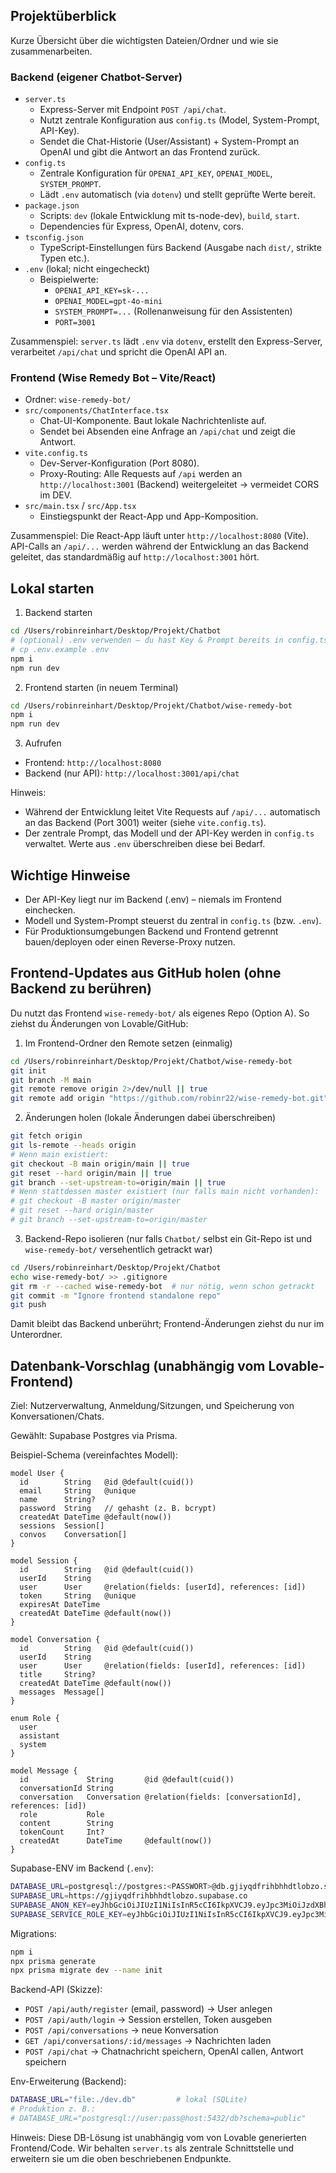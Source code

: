 ## Projektüberblick

Kurze Übersicht über die wichtigsten Dateien/Ordner und wie sie zusammenarbeiten.

### Backend (eigener Chatbot-Server)
- `server.ts`
  - Express-Server mit Endpoint `POST /api/chat`.
  - Nutzt zentrale Konfiguration aus `config.ts` (Model, System-Prompt, API-Key).
  - Sendet die Chat-Historie (User/Assistant) + System-Prompt an OpenAI und gibt die Antwort an das Frontend zurück.
- `config.ts`
  - Zentrale Konfiguration für `OPENAI_API_KEY`, `OPENAI_MODEL`, `SYSTEM_PROMPT`.
  - Lädt `.env` automatisch (via `dotenv`) und stellt geprüfte Werte bereit.
- `package.json`
  - Scripts: `dev` (lokale Entwicklung mit ts-node-dev), `build`, `start`.
  - Dependencies für Express, OpenAI, dotenv, cors.
- `tsconfig.json`
  - TypeScript-Einstellungen fürs Backend (Ausgabe nach `dist/`, strikte Typen etc.).
- `.env` (lokal; nicht eingecheckt)
  - Beispielwerte:
    - `OPENAI_API_KEY=sk-...`
    - `OPENAI_MODEL=gpt-4o-mini`
    - `SYSTEM_PROMPT=...` (Rollenanweisung für den Assistenten)
    - `PORT=3001`

Zusammenspiel: `server.ts` lädt `.env` via `dotenv`, erstellt den Express-Server, verarbeitet `/api/chat` und spricht die OpenAI API an.

### Frontend (Wise Remedy Bot – Vite/React)
- Ordner: `wise-remedy-bot/`
- `src/components/ChatInterface.tsx`
  - Chat-UI-Komponente. Baut lokale Nachrichtenliste auf.
  - Sendet bei Absenden eine Anfrage an `/api/chat` und zeigt die Antwort.
- `vite.config.ts`
  - Dev-Server-Konfiguration (Port 8080).
  - Proxy-Routing: Alle Requests auf `/api` werden an `http://localhost:3001` (Backend) weitergeleitet → vermeidet CORS im DEV.
- `src/main.tsx` / `src/App.tsx`
  - Einstiegspunkt der React-App und App-Komposition.

Zusammenspiel: Die React-App läuft unter `http://localhost:8080` (Vite). API-Calls an `/api/...` werden während der Entwicklung an das Backend geleitet, das standardmäßig auf `http://localhost:3001` hört.

## Lokal starten
1) Backend starten
```bash
cd /Users/robinreinhart/Desktop/Projekt/Chatbot
# (optional) .env verwenden – du hast Key & Prompt bereits in config.ts gesetzt
# cp .env.example .env
npm i
npm run dev
```

2) Frontend starten (in neuem Terminal)
```bash
cd /Users/robinreinhart/Desktop/Projekt/Chatbot/wise-remedy-bot
npm i
npm run dev
```

3) Aufrufen
- Frontend: `http://localhost:8080`
- Backend (nur API): `http://localhost:3001/api/chat`

Hinweis:
- Während der Entwicklung leitet Vite Requests auf `/api/...` automatisch an das Backend (Port 3001) weiter (siehe `vite.config.ts`).
- Der zentrale Prompt, das Modell und der API-Key werden in `config.ts` verwaltet. Werte aus `.env` überschreiben diese bei Bedarf.

## Wichtige Hinweise
- Der API-Key liegt nur im Backend (.env) – niemals im Frontend einchecken.
- Modell und System-Prompt steuerst du zentral in `config.ts` (bzw. `.env`).
- Für Produktionsumgebungen Backend und Frontend getrennt bauen/deployen oder einen Reverse-Proxy nutzen.

## Frontend-Updates aus GitHub holen (ohne Backend zu berühren)
Du nutzt das Frontend `wise-remedy-bot/` als eigenes Repo (Option A). So ziehst du Änderungen von Lovable/GitHub:

1) Im Frontend-Ordner den Remote setzen (einmalig)
```bash
cd /Users/robinreinhart/Desktop/Projekt/Chatbot/wise-remedy-bot
git init
git branch -M main
git remote remove origin 2>/dev/null || true
git remote add origin "https://github.com/robinr22/wise-remedy-bot.git"
```

2) Änderungen holen (lokale Änderungen dabei überschreiben)
```bash
git fetch origin
git ls-remote --heads origin
# Wenn main existiert:
git checkout -B main origin/main || true
git reset --hard origin/main || true
git branch --set-upstream-to=origin/main || true
# Wenn stattdessen master existiert (nur falls main nicht vorhanden):
# git checkout -B master origin/master
# git reset --hard origin/master
# git branch --set-upstream-to=origin/master
```

3) Backend-Repo isolieren (nur falls `Chatbot/` selbst ein Git-Repo ist und `wise-remedy-bot/` versehentlich getrackt war)
```bash
cd /Users/robinreinhart/Desktop/Projekt/Chatbot
echo wise-remedy-bot/ >> .gitignore
git rm -r --cached wise-remedy-bot  # nur nötig, wenn schon getrackt
git commit -m "Ignore frontend standalone repo"
git push
```

Damit bleibt das Backend unberührt; Frontend-Änderungen ziehst du nur im Unterordner.

## Datenbank-Vorschlag (unabhängig vom Lovable-Frontend)
Ziel: Nutzerverwaltung, Anmeldung/Sitzungen, und Speicherung von Konversationen/Chats.

Gewählt: Supabase Postgres via Prisma.

Beispiel-Schema (vereinfachtes Modell):
```prisma
model User {
  id        String   @id @default(cuid())
  email     String   @unique
  name      String?
  password  String   // gehasht (z. B. bcrypt)
  createdAt DateTime @default(now())
  sessions  Session[]
  convos    Conversation[]
}

model Session {
  id        String   @id @default(cuid())
  userId    String
  user      User     @relation(fields: [userId], references: [id])
  token     String   @unique
  expiresAt DateTime
  createdAt DateTime @default(now())
}

model Conversation {
  id        String   @id @default(cuid())
  userId    String
  user      User     @relation(fields: [userId], references: [id])
  title     String?
  createdAt DateTime @default(now())
  messages  Message[]
}

enum Role {
  user
  assistant
  system
}

model Message {
  id             String       @id @default(cuid())
  conversationId String
  conversation   Conversation @relation(fields: [conversationId], references: [id])
  role           Role
  content        String
  tokenCount     Int?
  createdAt      DateTime     @default(now())
}
```

Supabase-ENV im Backend (`.env`):
```bash
DATABASE_URL=postgresql://postgres:<PASSWORT>@db.gjiyqdfrihbhhdtlobzo.supabase.co:5432/postgres
SUPABASE_URL=https://gjiyqdfrihbhhdtlobzo.supabase.co
SUPABASE_ANON_KEY=eyJhbGciOiJIUzI1NiIsInR5cCI6IkpXVCJ9.eyJpc3MiOiJzdXBhYmFzZSIsInJlZiI6ImdqaXlxZGZyaWhiaGhkdGxvYnpvIiwicm9sZSI6ImFub24iLCJpYXQiOjE3NTkzNzc2ODAsImV4cCI6MjA3NDk1MzY4MH0.KY5Az5-5tS-K989SWV3Z0BJ_gT4VsO8SFIz6ZNb8PEA
SUPABASE_SERVICE_ROLE_KEY=eyJhbGciOiJIUzI1NiIsInR5cCI6IkpXVCJ9.eyJpc3MiOiJzdXBhYmFzZSIsInJlZiI6ImdqaXlxZGZyaWhiaGhkdGxvYnpvIiwicm9sZSI6InNlcnZpY2Vfcm9sZSIsImlhdCI6MTc1OTM3NzY4MCwiZXhwIjoyMDc0OTUzNjgwfQ.Hp8fYlXZI_5oQ7dDV0qJRDu2BW8LH0xHkms0iUeOWeI
```

Migrations:
```bash
npm i
npx prisma generate
npx prisma migrate dev --name init
```

Backend-API (Skizze):
- `POST /api/auth/register` (email, password) → User anlegen
- `POST /api/auth/login` → Session erstellen, Token ausgeben
- `POST /api/conversations` → neue Konversation
- `GET /api/conversations/:id/messages` → Nachrichten laden
- `POST /api/chat` → Chatnachricht speichern, OpenAI callen, Antwort speichern

Env-Erweiterung (Backend):
```bash
DATABASE_URL="file:./dev.db"         # lokal (SQLite)
# Produktion z. B.:
# DATABASE_URL="postgresql://user:pass@host:5432/db?schema=public"
```

Hinweis: Diese DB-Lösung ist unabhängig vom von Lovable generierten Frontend/Code. Wir behalten `server.ts` als zentrale Schnittstelle und erweitern sie um die oben beschriebenen Endpunkte.


